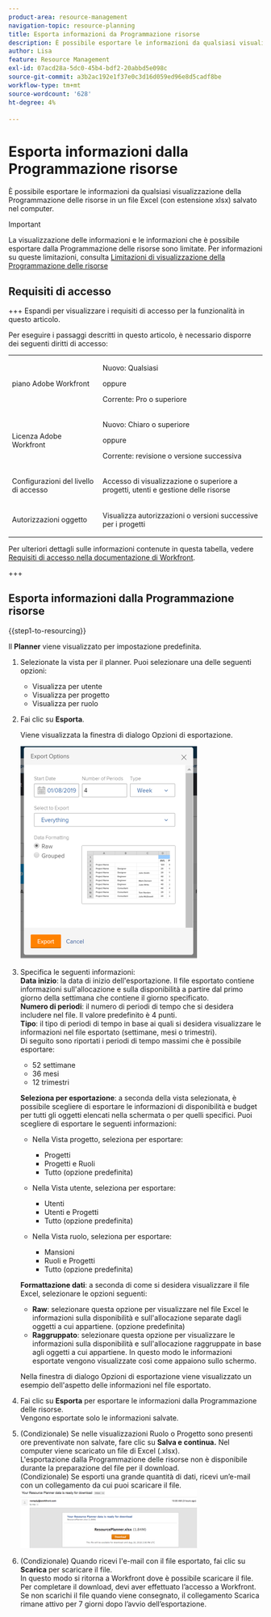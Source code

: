```yaml
---
product-area: resource-management
navigation-topic: resource-planning
title: Esporta informazioni da Programmazione risorse
description: È possibile esportare le informazioni da qualsiasi visualizzazione della Programmazione delle risorse in un file Excel (con estensione xlsx) salvato nel computer.
author: Lisa
feature: Resource Management
exl-id: 07acd28a-5dc0-45b4-bdf2-20abbd5e098c
source-git-commit: a3b2ac192e1f37e0c3d16d059ed96e8d5cadf8be
workflow-type: tm+mt
source-wordcount: '628'
ht-degree: 4%

---
```


# Esporta informazioni dalla Programmazione risorse

È possibile esportare le informazioni da qualsiasi visualizzazione della Programmazione delle risorse in un file Excel (con estensione xlsx) salvato nel computer.

>[!IMPORTANT]
>
>La visualizzazione delle informazioni e le informazioni che è possibile esportare dalla Programmazione delle risorse sono limitate. Per informazioni su queste limitazioni, consulta [Limitazioni di visualizzazione della Programmazione delle risorse](../../resource-mgmt/resource-planning/resource-planner-display-limitations.md)

## Requisiti di accesso

+++ Espandi per visualizzare i requisiti di accesso per la funzionalità in questo articolo.

Per eseguire i passaggi descritti in questo articolo, è necessario disporre dei seguenti diritti di accesso:

<table style="table-layout:auto"> 
 <col> 
 <col> 
 <tbody> 
  <tr> 
   <td role="rowheader">piano Adobe Workfront</td> 
   <td><p>Nuovo: Qualsiasi</p>
       <p>oppure</p>
       <p>Corrente: Pro o superiore</p> </td> 
  </tr> 
  <tr> 
   <td role="rowheader">Licenza Adobe Workfront</td> 
   <td><p>Nuovo: Chiaro o superiore</p>
       <p>oppure</p>
       <p>Corrente: revisione o versione successiva</p></td>
  </tr> 
  <tr> 
   <td role="rowheader">Configurazioni del livello di accesso</td> 
   <td> <p>Accesso di visualizzazione o superiore a progetti, utenti e gestione delle risorse</p> </td> 
  </tr> 
  <tr> 
   <td role="rowheader">Autorizzazioni oggetto</td> 
   <td> <p>Visualizza autorizzazioni o versioni successive per i progetti</p> </td> 
  </tr> 
 </tbody> 
</table>

Per ulteriori dettagli sulle informazioni contenute in questa tabella, vedere [Requisiti di accesso nella documentazione di Workfront](/help/quicksilver/administration-and-setup/add-users/access-levels-and-object-permissions/access-level-requirements-in-documentation.md).

+++

## Esporta informazioni dalla Programmazione risorse

{{step1-to-resourcing}}

Il **Planner** viene visualizzato per impostazione predefinita.

1. Selezionate la vista per il planner. Puoi selezionare una delle seguenti opzioni:

   * Visualizza per utente
   * Visualizza per progetto
   * Visualizza per ruolo

1. Fai clic su **Esporta**.

   Viene visualizzata la finestra di dialogo Opzioni di esportazione.

   ![Opzioni di esportazione](assets/rp-export-options-box-350x421.png)

1. Specifica le seguenti informazioni:\
   **Data inizio**: la data di inizio dell&#39;esportazione. Il file esportato contiene informazioni sull&#39;allocazione e sulla disponibilità a partire dal primo giorno della settimana che contiene il giorno specificato.\
   **Numero di periodi**: il numero di periodi di tempo che si desidera includere nel file. Il valore predefinito è 4 punti.\
   **Tipo**: il tipo di periodi di tempo in base ai quali si desidera visualizzare le informazioni nel file esportato (settimane, mesi o trimestri).\
   Di seguito sono riportati i periodi di tempo massimi che è possibile esportare:

   * 52 settimane
   * 36 mesi
   * 12 trimestri

   **Seleziona per esportazione**: a seconda della vista selezionata, è possibile scegliere di esportare le informazioni di disponibilità e budget per tutti gli oggetti elencati nella schermata o per quelli specifici.
Puoi scegliere di esportare le seguenti informazioni:

   * Nella Vista progetto, seleziona per esportare:

      * Progetti
      * Progetti e Ruoli
      * Tutto (opzione predefinita)

   * Nella Vista utente, seleziona per esportare:

      * Utenti
      * Utenti e Progetti
      * Tutto (opzione predefinita)

   * Nella Vista ruolo, seleziona per esportare:

      * Mansioni
      * Ruoli e Progetti
      * Tutto (opzione predefinita)

   **Formattazione dati**: a seconda di come si desidera visualizzare il file Excel, selezionare le opzioni seguenti:

   * **Raw**: selezionare questa opzione per visualizzare nel file Excel le informazioni sulla disponibilità e sull&#39;allocazione separate dagli oggetti a cui appartiene. (opzione predefinita)
   * **Raggruppato**: selezionare questa opzione per visualizzare le informazioni sulla disponibilità e sull&#39;allocazione raggruppate in base agli oggetti a cui appartiene. In questo modo le informazioni esportate vengono visualizzate così come appaiono sullo schermo.

   Nella finestra di dialogo Opzioni di esportazione viene visualizzato un esempio dell&#39;aspetto delle informazioni nel file esportato.

1. Fai clic su **Esporta** per esportare le informazioni dalla Programmazione delle risorse.\
   Vengono esportate solo le informazioni salvate.

1. (Condizionale) Se nelle visualizzazioni Ruolo o Progetto sono presenti ore preventivate non salvate, fare clic su **Salva e continua.**
Nel computer viene scaricato un file di Excel (.xlsx).\
   L&#39;esportazione dalla Programmazione delle risorse non è disponibile durante la preparazione del file per il download.\
   (Condizionale) Se esporti una grande quantità di dati, ricevi un’e-mail con un collegamento da cui puoi scaricare il file.\
   ![RP_eamil_with_exports_planner_attached.png](assets/rp-eamil-with-exported-planner-attached-350x116.png)

1. (Condizionale) Quando ricevi l&#39;e-mail con il file esportato, fai clic su **Scarica** per scaricare il file.\
   In questo modo si ritorna a Workfront dove è possibile scaricare il file.\
   Per completare il download, devi aver effettuato l’accesso a Workfront.\
   Se non scarichi il file quando viene consegnato, il collegamento Scarica rimane attivo per 7 giorni dopo l’avvio dell’esportazione.
